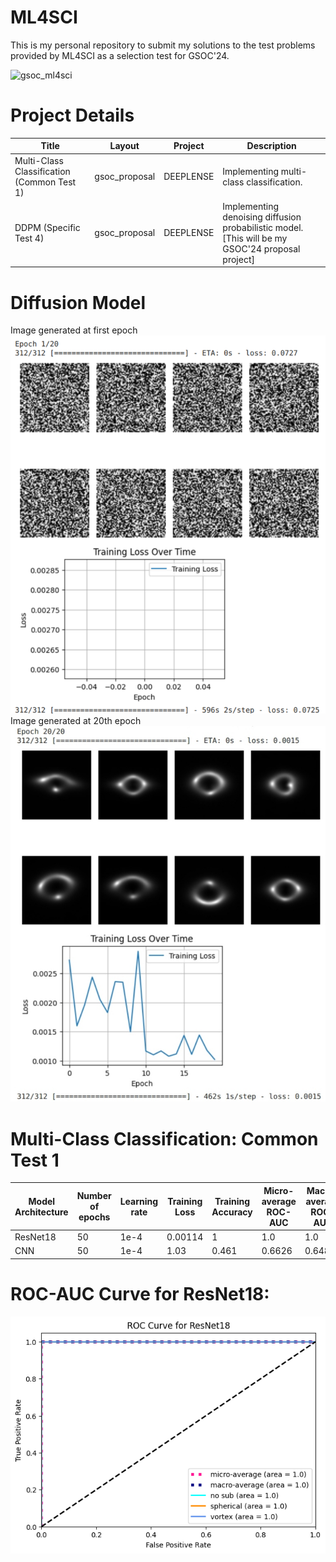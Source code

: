 # ML4SCI
This is my personal repository to submit my solutions to the test problems provided by ML4SCI as a selection test for GSOC'24.

![gsoc_ml4sci](https://github.com/royforestano/2023_gsoc_ml4sci_qmlhep_gnn/assets/96851867/3ed6ecda-bbe2-4e80-8e97-fa3e3b6647bf)

# Project Details

| Title                                | Layout        | Project    | Description                                                |
|--------------------------------------|---------------|------------|------------------------------------------------------------|
| Multi-Class Classification (Common Test 1) | gsoc_proposal | DEEPLENSE  | Implementing multi-class classification.  
| DDPM (Specific Test 4)               | gsoc_proposal | DEEPLENSE  | Implementing denoising diffusion probabilistic model. [This will be my GSOC'24 proposal project] |

# Diffusion Model
Image generated at first epoch
![At initial time](https://github.com/Shashankss1205/ML4SCI/blob/main/Image%20Folder/Diffusion_start.png)
Image generated at 20th epoch
![At final time](https://github.com/Shashankss1205/ML4SCI/blob/main/Image%20Folder/Diffusion_final.jpg)

# Multi-Class Classification: Common Test 1
| Model Architecture | Number of epochs | Learning rate | Training Loss | Training Accuracy | Micro-average ROC-AUC | Macro-average ROC-AUC |
|---------------------|------------------|---------------|---------------|-------------------|-----------------------|-----------------------|
| ResNet18            | 50               | 1e-4          | 0.00114       | 1                 | 1.0                   | 1.0                   |
| CNN                 | 50               | 1e-4          | 1.03          | 0.461             | 0.6626                | 0.64877               |

# ROC-AUC Curve for ResNet18:
![ROC-AUC curve for ResNet18](https://github.com/Shashankss1205/ML4SCI/blob/main/Multi-Class%20Classification%20(Common%20Test%201)/Images%20Folder/ROC_ResNet18.png)